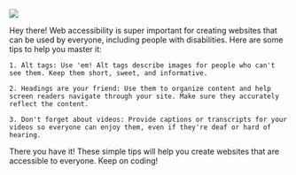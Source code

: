 
<script context="module">
  export const metadata = {
    author: 'Josh Horsfall',
    date: 'March 5, 2023',
    title: 'Mastering Web Accessibility: Tips and Techniques for Developers ✨',
    description:"",
  }
</script>

<img class="rounded-2xl" src="/covers/masterwebaccess.png">

Hey there! Web accessibility is super important for creating websites that can be used by everyone, including people with disabilities. Here are some tips to help you master it:

    1. Alt tags: Use 'em! Alt tags describe images for people who can't see them. Keep them short, sweet, and informative.

    2. Headings are your friend: Use them to organize content and help screen readers navigate through your site. Make sure they accurately reflect the content.

    3. Don't forget about videos: Provide captions or transcripts for your videos so everyone can enjoy them, even if they're deaf or hard of hearing.

There you have it! These simple tips will help you create websites that are accessible to everyone. Keep on coding!